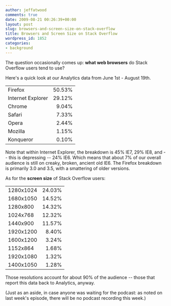 ```yaml
---
author: jeffatwood
comments: true
date: 2009-08-21 00:26:39+00:00
layout: post
slug: browsers-and-screen-size-on-stack-overflow
title: Browsers and Screen Size on Stack Overflow
wordpress_id: 1852
categories:
- background
---
```



The question occasionally comes up: **what web browsers** do Stack Overflow users tend to use?



Here's a quick look at our Analytics data from June 1st - August 19th.



<table width="300" >
<tr >
<td >Firefox
<td align="right" >50.53%</tr>
<tr >
<td >Internet Explorer
<td align="right" >29.12%</tr>
<tr >
<td >Chrome
<td align="right" >9.04%</tr>
<tr >
<td >Safari
<td align="right" >7.33%</tr>
<tr >
<td >Opera
<td align="right" >2.44%</tr>
<tr >
<td >Mozilla
<td align="right" >1.15%</tr>
<tr >
<td >Konqueror
<td align="right" >0.10%</tr>
</table>



Note that within Internet Explorer, the breakdown is 45% IE7, 29% IE8, and -- this is depressing -- 24% IE6. Which means that about 7% of our overall audience is still on creaky, broken, ancient old IE6. The Firefox breakdown is primarily 3.0 and 3.5, with a smattering of older versions.



As for the **screen size** of Stack Overflow users:



<table width="250" >
<tr >
<td >1280x1024
<td align="right" >24.03%</tr>
<tr >
<td >1680x1050
<td align="right" >14.52%</tr>
<tr >
<td >1280x800
<td align="right" >14.32%</tr>
<tr >
<td >1024x768
<td align="right" >12.32%</tr>
<tr >
<td >1440x900
<td align="right" >11.57%</tr>
<tr >
<td >1920x1200
<td align="right" >8.40%</tr>
<tr >
<td >1600x1200
<td align="right" >3.24%</tr>
<tr >
<td >1152x864
<td align="right" >1.68%</tr>
<tr >
<td >1920x1080
<td align="right" >1.32%</tr>
<tr >
<td >1400x1050
<td align="right" >1.28%</tr>
</table>



Those resolutions account for about 90% of the audience -- those that report this data back to Analytics, anyway.



(Just as an aside, in case anyone was waiting for the podcast: as noted on last week's episode, there will be no podcast recording this week.)

